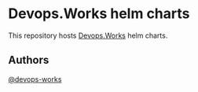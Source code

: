 # Devops.Works helm charts

This repository hosts [Devops.Works](http://devops.works/) helm charts.

## Authors

[@devops-works](https://github.com/devops-works)
